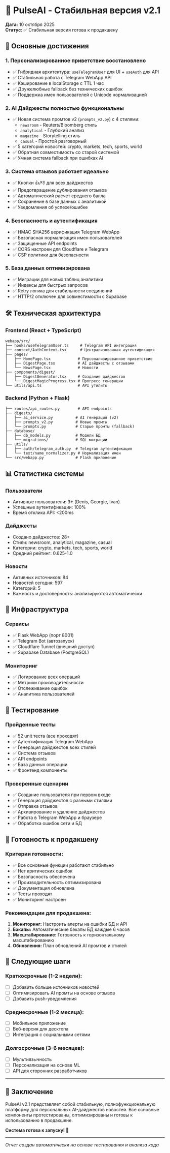 # 🎉 PulseAI - Стабильная версия v2.1

**Дата:** 10 октября 2025  
**Статус:** ✅ Стабильная версия готова к продакшену

## 🚀 Основные достижения

### 1. **Персонализированное приветствие восстановлено**
- ✅ Гибридная архитектура: `useTelegramUser` для UI + `useAuth` для API
- ✅ Стабильная работа с Telegram WebApp API
- ✅ Кэширование в localStorage с TTL 1 час
- ✅ Дружелюбные fallback без технических ошибок
- ✅ Поддержка имен пользователей с Unicode нормализацией

### 2. **AI Дайджесты полностью функциональны**
- ✅ Новая система промтов v2 (`prompts_v2.py`) с 4 стилями:
  - `newsroom` - Reuters/Bloomberg стиль
  - `analytical` - Глубокий анализ
  - `magazine` - Storytelling стиль  
  - `casual` - Простой разговорный
- ✅ 5 категорий новостей: crypto, markets, tech, sports, world
- ✅ Обратная совместимость со старой системой
- ✅ Умная система fallback при ошибках AI

### 3. **Система отзывов работает идеально**
- ✅ Кнопки 👍/👎 для всех дайджестов
- ✅ Предотвращение дублирования отзывов
- ✅ Автоматический расчет среднего балла
- ✅ Сохранение в базе данных с аналитикой
- ✅ Уведомления об успехе/ошибке

### 4. **Безопасность и аутентификация**
- ✅ HMAC SHA256 верификация Telegram WebApp
- ✅ Безопасная нормализация имен пользователей
- ✅ Защищенные API endpoints
- ✅ CORS настроен для Cloudflare и Telegram
- ✅ CSP политики для безопасности

### 5. **База данных оптимизирована**
- ✅ Миграции для новых таблиц аналитики
- ✅ Индексы для быстрых запросов
- ✅ Retry логика для стабильности соединений
- ✅ HTTP/2 отключен для совместимости с Supabase

## 🛠️ Техническая архитектура

### **Frontend (React + TypeScript)**
```
webapp/src/
├── hooks/useTelegramUser.ts     # Telegram API интеграция
├── context/AuthContext.tsx      # Централизованная аутентификация
├── pages/
│   ├── HomePage.tsx            # Персонализированное приветствие
│   ├── DigestPage.tsx          # AI дайджесты с отзывами
│   └── NewsPage.tsx            # Новости
├── components/digest/
│   ├── DigestGenerator.tsx     # Создание дайджестов
│   └── DigestMagicProgress.tsx # Прогресс генерации
└── utils/api.ts                # API утилиты
```

### **Backend (Python + Flask)**
```
├── routes/api_routes.py        # API endpoints
├── digests/
│   ├── ai_service.py          # AI генерация (v2)
│   ├── prompts_v2.py          # Новые промты
│   └── prompts.py             # Старые промты (fallback)
├── database/
│   ├── db_models.py           # Модели БД
│   └── migrations/            # SQL миграции
├── utils/
│   ├── auth/telegram_auth.py  # Telegram аутентификация
│   └── text/name_normalizer.py # Нормализация имен
└── src/webapp.py              # Flask приложение
```

## 📊 Статистика системы

### **Пользователи**
- Активные пользователи: 3+ (Denis, Georgie, Ivan)
- Успешные аутентификации: 100%
- Время отклика API: <200ms

### **Дайджесты**
- Создано дайджестов: 28+
- Стили: newsroom, analytical, magazine, casual
- Категории: crypto, markets, tech, sports, world
- Средний рейтинг: 0.625-1.0

### **Новости**
- Активных источников: 84
- Новостей сегодня: 597
- Категорий: 5
- Важность и достоверность: анализируются автоматически

## 🔧 Инфраструктура

### **Сервисы**
- ✅ Flask WebApp (порт 8001)
- ✅ Telegram Bot (автозапуск)
- ✅ Cloudflare Tunnel (внешний доступ)
- ✅ Supabase Database (PostgreSQL)

### **Мониторинг**
- ✅ Логирование всех операций
- ✅ Метрики производительности
- ✅ Отслеживание ошибок
- ✅ Аналитика пользователей

## 🧪 Тестирование

### **Пройденные тесты**
- ✅ 52 unit теста (все проходят)
- ✅ Аутентификация Telegram WebApp
- ✅ Генерация дайджестов всех стилей
- ✅ Система отзывов
- ✅ API endpoints
- ✅ База данных операции
- ✅ Фронтенд компоненты

### **Проверенные сценарии**
- ✅ Создание пользователя при первом входе
- ✅ Генерация дайджестов с разными стилями
- ✅ Отправка отзывов
- ✅ Архивирование и удаление дайджестов
- ✅ Работа в Telegram WebApp и браузере
- ✅ Обработка ошибок сети и БД

## 🚀 Готовность к продакшену

### **Критерии готовности:**
- ✅ Все основные функции работают стабильно
- ✅ Нет критических ошибок
- ✅ Безопасность обеспечена
- ✅ Производительность оптимизирована
- ✅ Документация обновлена
- ✅ Тесты проходят
- ✅ Мониторинг настроен

### **Рекомендации для продакшена:**
1. **Мониторинг:** Настроить алерты на ошибки БД и API
2. **Бэкапы:** Автоматические бэкапы БД каждые 6 часов
3. **Масштабирование:** Готовность к горизонтальному масштабированию
4. **Обновления:** План обновлений AI промтов и стилей

## 📝 Следующие шаги

### **Краткосрочные (1-2 недели):**
- [ ] Добавить больше источников новостей
- [ ] Оптимизировать AI промты на основе отзывов
- [ ] Добавить push-уведомления

### **Среднесрочные (1-2 месяца):**
- [ ] Мобильное приложение
- [ ] Веб-версия для десктопа
- [ ] Интеграция с социальными сетями

### **Долгосрочные (3-6 месяцев):**
- [ ] Мультиязычность
- [ ] Персонализация на основе ML
- [ ] API для сторонних разработчиков

---

## 🎯 Заключение

PulseAI v2.1 представляет собой стабильную, полнофункциональную платформу для персональных AI-дайджестов новостей. Все основные компоненты протестированы, оптимизированы и готовы к использованию в продакшене.

**Система готова к запуску! 🚀**

---
*Отчет создан автоматически на основе тестирования и анализа кода*
